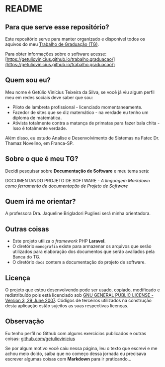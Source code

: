 README
======

Para que serve esse repositório?
--------------------------------

Este repositório serve para manter organizado e disponível todos os aquivos do meu [Trabalho de Graduação (TG)](https://getuliovinicius.github.io/trabalho.graduacao/ "Ainda em desenvolvimento").

Para obter informações sobre o software acesse: [https://getuliovinicius.github.io/trabalho.graduacao/](https://getuliovinicius.github.io/trabalho.graduacao/)

Quem sou eu?
------------

Meu nome é Getúlio Vinícius Teixeira da Silva, se você já viu algum perfil meu em redes sociais deve saber que sou:

+ Piloto de lambreta profissional - licenciado momentaneamente.
+ Fazedor de sites que se diz matemático - na verdade eu tenho um diploma de matemática.
+ Ativista totalmente contra a matança de primatas para fazer bala chita - Isso é totalmente verdade.

Além disso, eu estudo Analise e Desenvolvimento de Sistemas na Fatec Dr. Thamaz Novelino, em Franca-SP.

Sobre o que é meu TG?
---------------------

Decidi pesquisar sobre **Documentação de Software** e meu tema será:

DOCUMENTANDO PROJETO DE SOFTWARE - _A linguagem Markdown como ferramenta de documentação de Projeto de Software_

Quem irá me orientar?
---------------------

A professora Dra. Jaqueline Brigladori Pugliesi será minha orientadora.

Outras coisas
-------------

+ Este projeto utiliza o _framework_ PHP **Laravel**.
+ O diretório `monografia` existe para armazenar os arquivos que serão utilizados para elaboração dos documentos que serão avaliados pela Banca do TG.
+ O diretório `docs` contem a documentação do projeto de software.

Licença
-------

O projeto que estou desenvolvendo pode ser usado, copiado, modificado e redistribuído pois está licenciado sob [GNU GENERAL PUBLIC LICENSE - Version 3, 29 June 2007](https://github.com/getuliovinicius/trabalho.gradauacao/blob/master/LICENSE).
Códigos de terceiros utilizados na construção desta aplicação estão sujeitos as suas respectivas licenças.

Observação
----------

Eu tenho perfil no Github com algums exercícios publicados e outras coisas: [github.com/getuliovinicius](https://github.com/getuliovinicius)

Se por algum motivo você caiu nessa página, leu o texto que escrevi e me achou meio doido, saiba que no começo dessa jornada eu precisava escrever algumas coisas com **Markdown** para ir praticando...
